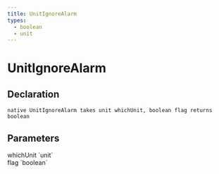 ```yaml
---
title: UnitIgnoreAlarm
types:
  - boolean
  - unit
---
```


# UnitIgnoreAlarm

## Declaration

```
native UnitIgnoreAlarm takes unit whichUnit, boolean flag returns boolean
```

## Parameters
<dl>
  <dt>whichUnit `unit`</dt>
  <dd></dd>

  <dt>flag `boolean`</dt>
  <dd></dd>
</dl>